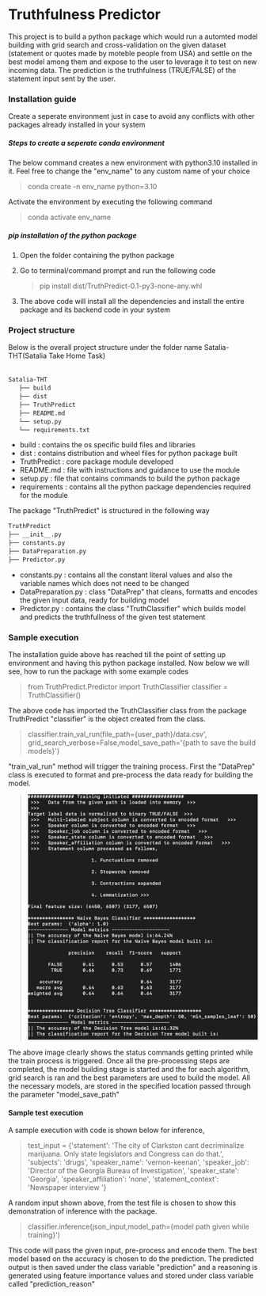 # Truthfulness Predictor

This project is to build a python package which would run a automted model building with grid search and cross-validation on the given dataset (statement or quotes made by moteble people from USA) and settle on the best model among them and expose to the user to leverage it to test on new incoming data. The prediction is the truthfulness (TRUE/FALSE) of the statement input sent by the user.
 
### Installation guide

Create a seperate environment just in case to avoid any conflicts with other packages already installed in your system

##### Steps to create a seperate conda environment
The below command creates a new environment with python3.10 installed in it. 
Feel free to change the "env_name" to any custom name of your choice

>conda create -n env_name python=3.10

Activate the environment by executing the following command

> conda activate env_name

##### pip installation of the python package

1. Open the folder containing the python package

2. Go to terminal/command prompt and run the following code
    > pip install dist/TruthPredict-0.1-py3-none-any.whl
   
3. The above code will install all the dependencies and install the entire package and its backend code in your system

### Project structure

Below is the overall project structure under the folder name Satalia-THT(Satalia Take Home Task)
```bash

Satalia-THT
   ├── build
   ├── dist
   ├── TruthPredict
   ├── README.md
   └── setup.py
   └── requirements.txt
```

- build        :  contains the os specific build files and libraries
- dist         :  contains distribution and wheel files for python package built 
- TruthPredict :  core package module developed 
- README.md    :  file with instructions and guidance to use the module
- setup.py     :  file that contains commands to build the python package
- requirements :  contains all the python package dependencies required for the module

The package "TruthPredict" is structured in the following way 

```bash
TruthPredict
├── __init__.py
├── constants.py
├── DataPreparation.py
├── Predictor.py
```

- constants.py : contains all the constant literal values and also the variable names which does not need to be changed
- DataPreparation.py : class "DataPrep" that cleans, formatts and encodes the given input data, ready for building model
- Predictor.py : contains the class "TruthClassifier" which builds model and predicts the truthfullness of the given test statement 

### Sample execution

The installation guide above has reached till the point of setting up environment and having this python package installed.
Now below we will see, how to run the package with some example codes

> from TruthPredict.Predictor import TruthClassifier
> classifier = TruthClassifier()

The above code has imported the TruthClassifier class from the package TruthPredict
"classifier" is the object created from the class.

>classifier.train_val_run(file_path={user_path}/data.csv',
                              grid_search_verbose=False,model_save_path='{path to save the build models}')

"train_val_run" method will trigger the training process. First the "DataPrep" class is executed to format and pre-process the data ready
for building the model.

>![img.png](img.png)

The above image clearly shows the status commands getting printed while the train process is triggered.
Once all the pre-processing steps are completed, the model building stage is started and the for each algorithm, grid search 
is ran and the best parameters are used to build the model. All the necessary models, are stored in the specified location passed through the parameter "model_save_path" 

#### Sample test execution

A sample execution with code is shown below for inference,

> test_input = {'statement': 'The city of Clarkston cant decriminalize marijuana. Only state legislators and Congress can do that.', 'subjects': 'drugs', 'speaker_name': 'vernon-keenan', 'speaker_job': 'Director of the Georgia Bureau of Investigation', 'speaker_state': 'Georgia', 'speaker_affiliation': 'none', 'statement_context': 'Newspaper interview '}

A random input shown above, from the test file is chosen to show this demonstration of inference with the package.

> classifier.inference(json_input,model_path={model path given while training}')

This code will pass the given input, pre-process and encode them. The best model based on the accuracy is chosen to do the prediction. 
The predicted output is then saved under the class variable "prediction" and a reasoning is generated using feature importance values
and stored under class variable called "prediction_reason"

